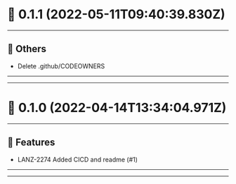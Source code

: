 # :confetti_ball: 0.1.1 (2022-05-11T09:40:39.830Z)
- - -
## :newspaper: Others
* Delete .github/CODEOWNERS
- - -
- - -
# :confetti_ball: 0.1.0 (2022-04-14T13:34:04.971Z)
- - -
## :hammer: Features
* LANZ-2274 Added CICD and readme (#1)
- - -
- - -
